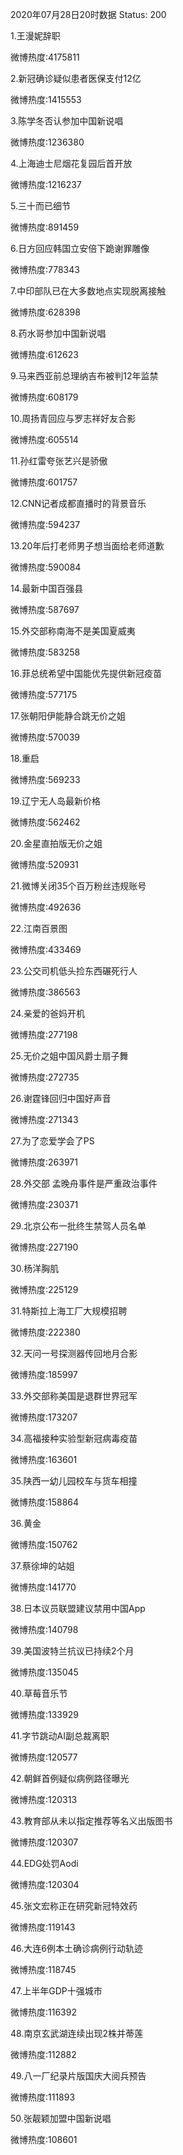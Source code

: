 2020年07月28日20时数据
Status: 200

1.王漫妮辞职

微博热度:4175811

2.新冠确诊疑似患者医保支付12亿

微博热度:1415553

3.陈学冬否认参加中国新说唱

微博热度:1236380

4.上海迪士尼烟花复园后首开放

微博热度:1216237

5.三十而已细节

微博热度:891459

6.日方回应韩国立安倍下跪谢罪雕像

微博热度:778343

7.中印部队已在大多数地点实现脱离接触

微博热度:628398

8.药水哥参加中国新说唱

微博热度:612623

9.马来西亚前总理纳吉布被判12年监禁

微博热度:608179

10.周扬青回应与罗志祥好友合影

微博热度:605514

11.孙红雷夸张艺兴是骄傲

微博热度:601757

12.CNN记者成都直播时的背景音乐

微博热度:594237

13.20年后打老师男子想当面给老师道歉

微博热度:590084

14.最新中国百强县

微博热度:587697

15.外交部称南海不是美国夏威夷

微博热度:583258

16.菲总统希望中国能优先提供新冠疫苗

微博热度:577175

17.张朝阳伊能静合跳无价之姐

微博热度:570039

18.重启

微博热度:569233

19.辽宁无人岛最新价格

微博热度:562462

20.金星直拍版无价之姐

微博热度:520931

21.微博关闭35个百万粉丝违规账号

微博热度:492636

22.江南百景图

微博热度:433469

23.公交司机低头捡东西碾死行人

微博热度:386563

24.亲爱的爸妈开机

微博热度:277198

25.无价之姐中国风爵士扇子舞

微博热度:272735

26.谢霆锋回归中国好声音

微博热度:271343

27.为了恋爱学会了PS

微博热度:263971

28.外交部 孟晚舟事件是严重政治事件

微博热度:230371

29.北京公布一批终生禁驾人员名单

微博热度:227190

30.杨洋胸肌

微博热度:225129

31.特斯拉上海工厂大规模招聘

微博热度:222380

32.天问一号探测器传回地月合影

微博热度:185997

33.外交部称美国是退群世界冠军

微博热度:173207

34.高福接种实验型新冠病毒疫苗

微博热度:163601

35.陕西一幼儿园校车与货车相撞

微博热度:158864

36.黄金

微博热度:150762

37.蔡徐坤的站姐

微博热度:141770

38.日本议员联盟建议禁用中国App

微博热度:140798

39.美国波特兰抗议已持续2个月

微博热度:135045

40.草莓音乐节

微博热度:133929

41.字节跳动AI副总裁离职

微博热度:120577

42.朝鲜首例疑似病例路径曝光

微博热度:120313

43.教育部从未以指定推荐等名义出版图书

微博热度:120307

44.EDG处罚Aodi

微博热度:120304

45.张文宏称正在研究新冠特效药

微博热度:119143

46.大连6例本土确诊病例行动轨迹

微博热度:118745

47.上半年GDP十强城市

微博热度:116392

48.南京玄武湖连续出现2株并蒂莲

微博热度:112882

49.八一厂纪录片版国庆大阅兵预告

微博热度:111893

50.张靓颖加盟中国新说唱

微博热度:108601

